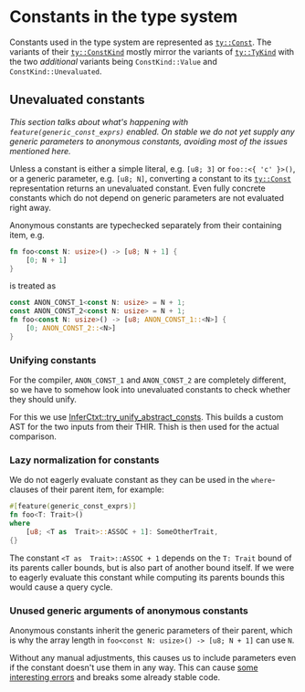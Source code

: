 # Constants in the type system

Constants used in the type system are represented as [`ty::Const`].
The variants of their [`ty::ConstKind`] mostly mirror the variants of [`ty::TyKind`]
with the two *additional* variants being `ConstKind::Value` and `ConstKind::Unevaluated`.


## Unevaluated constants

*This section talks about what's happening with `feature(generic_const_exprs)` enabled.
On stable we do not yet supply any generic parameters to anonymous constants,
avoiding most of the issues mentioned here.*

Unless a constant is either a simple literal, e.g. `[u8; 3]` or `foo::<{ 'c' }>()`,
or a generic parameter, e.g. `[u8; N]`, converting a constant to its [`ty::Const`] representation
returns an unevaluated constant. Even fully concrete constants which do not depend on
generic parameters are not evaluated right away.

Anonymous constants are typechecked separately from their containing item, e.g.
```rust
fn foo<const N: usize>() -> [u8; N + 1] {
    [0; N + 1]
}
```
is treated as
```rust
const ANON_CONST_1<const N: usize> = N + 1;
const ANON_CONST_2<const N: usize> = N + 1;
fn foo<const N: usize>() -> [u8; ANON_CONST_1::<N>] {
    [0; ANON_CONST_2::<N>]
}
```

### Unifying constants

For the compiler, `ANON_CONST_1` and `ANON_CONST_2` are completely different, so
we have to somehow look into unevaluated constants to check whether they should
unify.

For this we use [InferCtxt::try_unify_abstract_consts](https://doc.rust-lang.org/nightly/nightly-rustc/rustc_infer/infer/struct.InferCtxt.html#method.try_unify_abstract_consts). This builds a custom AST for the two inputs from their THIR. Thish is then used for
the actual comparison.

### Lazy normalization for constants

We do not eagerly evaluate constant as they can be used in the `where`-clauses of their
parent item, for example:

```rust
#[feature(generic_const_exprs)]
fn foo<T: Trait>()
where
    [u8; <T as  Trait>::ASSOC + 1]: SomeOtherTrait,
{}
```

The constant `<T as  Trait>::ASSOC + 1` depends on the `T: Trait` bound of
its parents caller bounds, but is also part of another bound itself.
If we were to eagerly evaluate this constant while computing its parents bounds
this would cause a query cycle.

### Unused generic arguments of anonymous constants

Anonymous constants inherit the generic parameters of their parent, which is
why the array length in `foo<const N: usize>() -> [u8; N + 1]` can use `N`.

Without any manual adjustments, this causes us to include parameters even if
the constant doesn't use them in any way. This can cause
[some interesting errors][pcg-unused-substs] and breaks some already stable code.

[`ty::Const`]: https://doc.rust-lang.org/nightly/nightly-rustc/rustc_middle/ty/struct.Const.html
[`ty::ConstKind`]: https://doc.rust-lang.org/nightly/nightly-rustc/rustc_middle/ty/enum.ConstKind.html
[`ty::TyKind`]: https://doc.rust-lang.org/nightly/nightly-rustc/rustc_middle/ty/enum.TyKind.html
[pcg-unused-substs]: https://github.com/rust-lang/project-const-generics/blob/master/design-docs/anon-const-substs.md#unused-substs